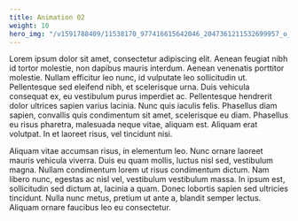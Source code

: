 ```yaml
---
title: Animation 02
weight: 10
hero_img: "/v1591788409/11538170_977416615642046_2047361211532699957_o_rqufyb.jpg"
---
```

Lorem ipsum dolor sit amet, consectetur adipiscing elit. Aenean feugiat nibh id tortor molestie, non dapibus mauris interdum. Aenean venenatis porttitor molestie. Nullam efficitur leo nunc, id vulputate leo sollicitudin ut. Pellentesque sed eleifend nibh, et scelerisque urna. Duis vehicula consequat ex, eu vestibulum purus imperdiet ac. Pellentesque hendrerit dolor ultrices sapien varius lacinia. Nunc quis iaculis felis. Phasellus diam sapien, convallis quis condimentum sit amet, scelerisque eu diam. Phasellus eu risus pharetra, malesuada neque vitae, aliquam est. Aliquam erat volutpat. In et laoreet risus, vel tincidunt nisi.

Aliquam vitae accumsan risus, in elementum leo. Nunc ornare laoreet mauris vehicula viverra. Duis eu quam mollis, luctus nisl sed, vestibulum magna. Nullam condimentum lorem ut risus condimentum dictum. Nam libero nunc, egestas ac nisl vel, vestibulum vestibulum massa. In ipsum est, sollicitudin sed dictum at, lacinia a quam. Donec lobortis sapien sed ultricies tincidunt. Nulla nunc metus, pretium ut ante a, blandit semper lectus. Aliquam ornare faucibus leo eu consectetur.

